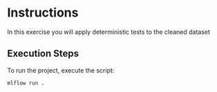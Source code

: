 # Instructions
In this exercise you will apply deterministic tests to the cleaned dataset

## Execution Steps

To run the project, execute the script:

```bash
mlflow run .
```